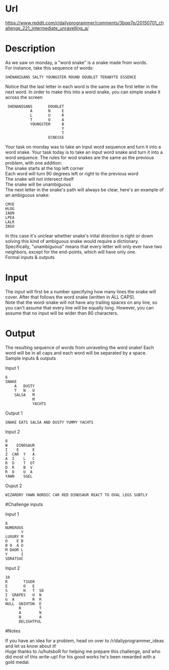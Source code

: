 # Url
https://www.reddit.com/r/dailyprogrammer/comments/3bqq7p/20150701_challenge_221_intermediate_unravelling_a/

# Description

As we saw on monday, a "word snake" is a snake made from words.  
For instance, take this sequence of words:  
```
SHENANIGANS SALTY YOUNGSTER ROUND DOUBLET TERABYTE ESSENCE
```
Notice that the last letter in each word is the same as the first letter in the next word. In order to make this into a word snake, you can simple snake it across the screen  
```
 SHENANIGANS       DOUBLET
           A       N     E
           L       U     R
           T       O     A
           YOUNGSTER     B
                         Y
                         T
                   ECNESSE
```

Your task on monday was to take an input word sequence and turn it into a word snake. Your task today is to take an input word snake and turn it into a word sequence. The rules for wod snakes are the same as the previous problem, with one addition:  
The snake starts at the top left corner  
Each word will turn 90 degrees left or right to the previous word  
The snake will not intersect itself  
The snake will be unambiguous  
The next letter in the snake's path will always be clear, here's an example of an ambiguous snake:  
```
CMYE
HLOG
IADN
LPEA
LALR
INSO
```
In this case it's unclear whether snake's inital direction is right or down solving this kind of ambiguous snake would require a dictionary.  
Specifically, "unambiguous" means that every letter will only ever have two neighbors, except for the end-points, which will have only one.  
Formal inputs & outputs  

# Input

The input will first be a number specifying how many lines the snake will cover. After that follows the word snake (written in ALL CAPS).  
Note that the word-snake will not have any trailing spaces on any line, so you can't assume that every line will be equally long. However, you can assume that no input will be wider than 80 characters.  
# Output

The resulting sequence of words from unraveling the word snake! Each word will be in all caps and each word will be separated by a space.  
Sample inputs & outputs  

Input 1
```
6
SNAKE
    A   DUSTY
    T   N   U
    SALSA   M
            M
            YACHTS
```
Output 1
```
SNAKE EATS SALSA AND DUSTY YUMMY YACHTS
```
Input 2
```
8
W    DINOSAUR
I    E      E
Z  CAR  Y   A
A  I    L   C
R  D    T  OT
D  R    B  V
R  O    U  A
YAWN    SGEL
```
Ouput 2
```
WIZARDRY YAWN NORDIC CAR RED DINOSAUR REACT TO OVAL LEGS SUBTLY
```
#Challenge inputs

Input 1
```
8
NUMEROUS
       Y
LUXURY M
O    E B
B O  A O
M DAOR L
Y      I
SDRATSUC
```
Input 2
```
10
R       TIGER
E       O   E
S       H   T  SO
I  GRAPES   U  N
G  A        R  R
NULL  GNIHTON  E
      R        T
      A        N
      N        A
      DELIGHTFUL
```
#Notes

If you have an idea for a problem, head on over to /r/dailyprogrammer_ideas and let us know about it!  
Huge thanks to /u/hutsboR for helping me prepare this challenge, and who did most of this write-up! For his good works he's been rewarded with a gold medal.  